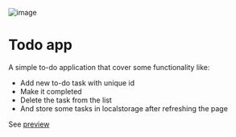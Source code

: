 ![image](https://user-images.githubusercontent.com/103636684/227390630-9a1c3865-dcde-4706-9138-335503597fd0.png)

# Todo app

A simple to-do application that cover some functionality like:

* Add new to-do task with unique id
* Make it completed
* Delete the task from the list
* And store some tasks in localstorage after refreshing the page

See [preview](https://ivan-baklan.github.io/todo-list/)


